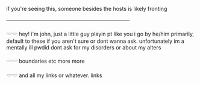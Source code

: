 if you're seeing this, someone besides the hosts is likely fronting

─────────────────────────────────

𓎟𓎟 hey! i'm john, just a little guy playin pt like you
i go by he/him primarily, default to these if you aren't sure
or dont wanna ask. unfortunately im a mentally ill pwdid
dont ask for my disorders or about my alters

𓎟𓎟 boundaries etc
more
more

𓎟𓎟 and all my links or whatever.
links
